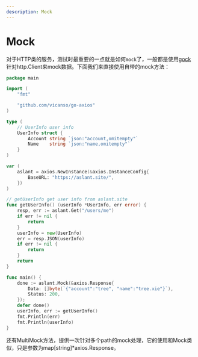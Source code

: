 ```yaml
---
description: Mock
---
```


# Mock

对于HTTP类的服务，测试时最重要的一点就是如何`mock`了，一般都是使用[gock](https://github.com/h2non/gock)针对http.Client来mock数据。下面我们来直接使用自带的mock方法：

```go
package main

import (
	"fmt"

	"github.com/vicanso/go-axios"
)

type (
	// UserInfo user info
	UserInfo struct {
		Account string `json:"account,omitempty"`
		Name    string `json:"name,omitempty"`
	}
)

var (
	aslant = axios.NewInstance(&axios.InstanceConfig{
		BaseURL: "https://aslant.site/",
	})
)

// getUserInfo get user info from aslant.site
func getUserInfo() (userInfo *UserInfo, err error) {
	resp, err := aslant.Get("/users/me")
	if err != nil {
		return
	}
	userInfo = new(UserInfo)
	err = resp.JSON(userInfo)
	if err != nil {
		return
	}
	return
}

func main() {
	done := aslant.Mock(&axios.Response{
		Data: []byte(`{"account":"tree", "name":"tree.xie"}`),
		Status: 200,
	});
	defer done()
	userInfo, err := getUserInfo()
	fmt.Println(err)
	fmt.Println(userInfo)
}
```

还有MultiMock方法，提供一次针对多个path的mock处理，它的使用和Mock类似，只是参数为map[string]*axios.Response。
